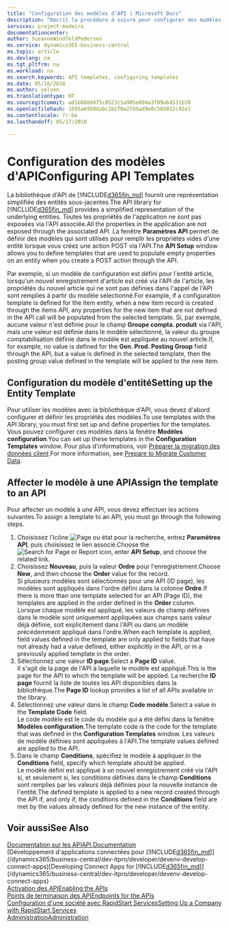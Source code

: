 ```yaml
---
title: "Configuration des modèles d'API | Microsoft Docs"
description: "Décrit la procédure à suivre pour configurer des modèles d'API pour Dynamics 365 Business Central."
services: project-madeira
documentationcenter: 
author: SusanneWindfeldPedersen
ms.service: dynamics365-business-central
ms.topic: article
ms.devlang: na
ms.tgt_pltfrm: na
ms.workload: na
ms.search.keywords: API templates, configuring templates
ms.date: 05/16/2018
ms.author: solsen
ms.translationtype: HT
ms.sourcegitcommit: ad1b888d475c0523c5a905e804a3f89ab4531b28
ms.openlocfilehash: 1695a6950dabc1b2f0a2f85ad9e0c565012c92e1
ms.contentlocale: fr-be
ms.lasthandoff: 05/17/2018

---
```


# <a name="configuring-api-templates"></a><span data-ttu-id="b6a41-103">Configuration des modèles d'API</span><span class="sxs-lookup"><span data-stu-id="b6a41-103">Configuring API Templates</span></span>
<span data-ttu-id="b6a41-104">La bibliothèque d'API de [!INCLUDE[d365fin_md](includes/d365fin_md.md)] fournit une représentation simplifiée des entités sous-jacentes.</span><span class="sxs-lookup"><span data-stu-id="b6a41-104">The API library for [!INCLUDE[d365fin_md](includes/d365fin_md.md)] provides a simplified representation of the underlying entities.</span></span> <span data-ttu-id="b6a41-105">Toutes les propriétés de l'application ne sont pas exposées via l'API associée.</span><span class="sxs-lookup"><span data-stu-id="b6a41-105">All the properties in the application are not exposed through the associated API.</span></span> <span data-ttu-id="b6a41-106">La fenêtre **Paramètres API** permet de définir des modèles qui sont utilisés pour remplir les propriétés vides d'une entité lorsque vous créez une action POST via l'API.</span><span class="sxs-lookup"><span data-stu-id="b6a41-106">The **API Setup** window allows you to define templates that are used to populate empty properties on an entity when you create a POST action through the API.</span></span> 

<span data-ttu-id="b6a41-107">Par exemple, si un modèle de configuration est défini pour l'entité article, lorsqu'un nouvel enregistrement d'article est créé via l'API de l'article, les propriétés du nouvel article qui ne sont pas définies dans l'appel de l'API sont remplies à partir du modèle sélectionné.</span><span class="sxs-lookup"><span data-stu-id="b6a41-107">For example, if a configuration template is defined for the item entity, when a new item record is created through the items API, any properties for the new item that are not defined in the API call will be populated from the selected template.</span></span> <span data-ttu-id="b6a41-108">Si, par exemple, aucune valeur n'est définie pour le champ **Groupe compta. produit** via l'API, mais une valeur est définie dans le modèle sélectionné, la valeur du groupe comptabilisation définie dans le modèle est appliquée au nouvel article.</span><span class="sxs-lookup"><span data-stu-id="b6a41-108">If, for example, no value is defined for the **Gen. Prod. Posting Group** field through the API, but a value is defined in the selected template, then the posting group value defined in the template will be applied to the new item.</span></span> 

## <a name="setting-up-the-entity-template"></a><span data-ttu-id="b6a41-109">Configuration du modèle d'entité</span><span class="sxs-lookup"><span data-stu-id="b6a41-109">Setting up the Entity Template</span></span>
<span data-ttu-id="b6a41-110">Pour utiliser les modèles avec la bibliothèque d'API, vous devez d'abord configurer et définir les propriétés des modèles.</span><span class="sxs-lookup"><span data-stu-id="b6a41-110">To use templates with the API library, you must first set up and define properties for the templates.</span></span> <span data-ttu-id="b6a41-111">Vous pouvez configurer ces modèles dans la fenêtre **Modèles configuration**.</span><span class="sxs-lookup"><span data-stu-id="b6a41-111">You can set up these templates in the **Configuration Templates** window.</span></span> <span data-ttu-id="b6a41-112">Pour plus d'informations, voir [Préparer la migration des données client](admin-use-templates-to-prepare-customer-data-for-migration.md).</span><span class="sxs-lookup"><span data-stu-id="b6a41-112">For more information, see [Prepare to Migrate Customer Data](admin-use-templates-to-prepare-customer-data-for-migration.md).</span></span> 

## <a name="assign-the-template-to-an-api"></a><span data-ttu-id="b6a41-113">Affecter le modèle à une API</span><span class="sxs-lookup"><span data-stu-id="b6a41-113">Assign the template to an API</span></span>

<span data-ttu-id="b6a41-114">Pour affecter un modèle à une API, vous devez effectuer les actions suivantes.</span><span class="sxs-lookup"><span data-stu-id="b6a41-114">To assign a template to an API, you must go through the following steps.</span></span>

1. <span data-ttu-id="b6a41-115">Choisissez l'icône ![Page ou état pour la recherche](media/ui-search/search_small.png "Page ou état pour la recherche"), entrez **Paramètres API**, puis choisissez le lien associé.</span><span class="sxs-lookup"><span data-stu-id="b6a41-115">Choose the ![Search for Page or Report](media/ui-search/search_small.png "Search for Page or Report icon") icon, enter **API Setup**, and choose the related link.</span></span>
2. <span data-ttu-id="b6a41-116">Choisissez **Nouveau**, puis la valeur **Ordre** pour l'enregistrement.</span><span class="sxs-lookup"><span data-stu-id="b6a41-116">Choose **New**, and then choose the **Order** value for the record.</span></span>  
<span data-ttu-id="b6a41-117">Si plusieurs modèles sont sélectionnés pour une API (ID page), les modèles sont appliqués dans l'ordre défini dans la colonne **Ordre**.</span><span class="sxs-lookup"><span data-stu-id="b6a41-117">If there is more than one template selected for an API (Page ID), the templates are applied in the order defined in the **Order** column.</span></span>   
<span data-ttu-id="b6a41-118">Lorsque chaque modèle est appliqué, les valeurs de champ définies dans le modèle sont uniquement appliquées aux champs sans valeur déjà définie, soit explicitement dans l'API ou dans un modèle précédemment appliqué dans l'ordre.</span><span class="sxs-lookup"><span data-stu-id="b6a41-118">When each template is applied, field values defined in the template are only applied to fields that have not already had a value defined, either explicitly in the API, or in a previously applied template in the order.</span></span> 
3. <span data-ttu-id="b6a41-119">Sélectionnez une valeur **ID page**.</span><span class="sxs-lookup"><span data-stu-id="b6a41-119">Select a **Page ID** value.</span></span>  
<span data-ttu-id="b6a41-120">Il s'agit de la page de l'API à laquelle le modèle est appliqué.</span><span class="sxs-lookup"><span data-stu-id="b6a41-120">This is the page for the API to which the template will be applied.</span></span> <span data-ttu-id="b6a41-121">La recherche **ID page** fournit la liste de toutes les API disponibles dans la bibliothèque.</span><span class="sxs-lookup"><span data-stu-id="b6a41-121">The **Page ID** lookup provides a list of all APIs available in the library.</span></span>
4. <span data-ttu-id="b6a41-122">Sélectionnez une valeur dans le champ **Code modèle**.</span><span class="sxs-lookup"><span data-stu-id="b6a41-122">Select a value in the **Template Code** field.</span></span>  
<span data-ttu-id="b6a41-123">Le code modèle est le code du modèle qui a été défini dans la fenêtre **Modèles configuration**.</span><span class="sxs-lookup"><span data-stu-id="b6a41-123">The template code is the code for the template that was defined in the **Configuration Templates** window.</span></span> <span data-ttu-id="b6a41-124">Les valeurs de modèle définies sont appliquées à l'API.</span><span class="sxs-lookup"><span data-stu-id="b6a41-124">The template values defined are applied to the API.</span></span> 
5. <span data-ttu-id="b6a41-125">Dans le champ **Conditions**, spécifiez le modèle à appliquer.</span><span class="sxs-lookup"><span data-stu-id="b6a41-125">In the **Conditions** field, specify which template should be applied.</span></span>  
<span data-ttu-id="b6a41-126">Le modèle défini est appliqué à un nouvel enregistrement créé via l'API si, et seulement si, les conditions définies dans le champ **Conditions** sont remplies par les valeurs déjà définies pour la nouvelle instance de l'entité.</span><span class="sxs-lookup"><span data-stu-id="b6a41-126">The defined template is applied to a new record created through the API if, and only if, the conditions defined in the **Conditions** field are met by the values already defined for the new instance of the entity.</span></span>

## <a name="see-also"></a><span data-ttu-id="b6a41-127">Voir aussi</span><span class="sxs-lookup"><span data-stu-id="b6a41-127">See Also</span></span>
[<span data-ttu-id="b6a41-128">Documentation sur les API</span><span class="sxs-lookup"><span data-stu-id="b6a41-128">API Documentation</span></span>](/dynamics-nav/fin-graph)  
<span data-ttu-id="b6a41-129">[Développement d'applications connectées pour [!INCLUDE[d365fin_md](includes/d365fin_md.md)]](/dynamics365/business-central/dev-itpro/developer/devenv-develop-connect-apps)</span><span class="sxs-lookup"><span data-stu-id="b6a41-129">[Developing Connect Apps for [!INCLUDE[d365fin_md](includes/d365fin_md.md)]](/dynamics365/business-central/dev-itpro/developer/devenv-develop-connect-apps)</span></span>  
[<span data-ttu-id="b6a41-130">Activation des API</span><span class="sxs-lookup"><span data-stu-id="b6a41-130">Enabling the APIs</span></span>](/dynamics-nav/enabling-apis-for-dynamics-nav)  
[<span data-ttu-id="b6a41-131">Points de terminaison des API</span><span class="sxs-lookup"><span data-stu-id="b6a41-131">Endpoints for the APIs</span></span>](/dynamics-nav/endpoints-apis-for-dynamics)  
[<span data-ttu-id="b6a41-132">Configuration d'une société avec RapidStart Services</span><span class="sxs-lookup"><span data-stu-id="b6a41-132">Setting Up a Company with RapidStart Services</span></span>](admin-set-up-a-company-with-rapidstart.md)  
[<span data-ttu-id="b6a41-133">Administration</span><span class="sxs-lookup"><span data-stu-id="b6a41-133">Administration</span></span>](admin-setup-and-administration.md)
